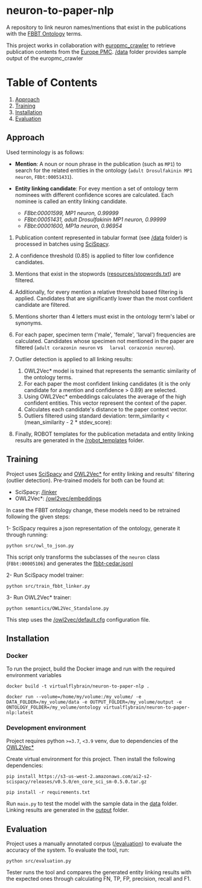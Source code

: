 # neuron-to-paper-nlp

A repository to link neuron names/mentions that exist in the publications with the [FBBT Ontology](https://www.ebi.ac.uk/ols/ontologies/fbbt) terms.

This project works in collaboration with [europmc_crawler](https://github.com/VirtualFlyBrain/europmc_crawler) to retrieve publication contents from the [Europe PMC](https://europepmc.org/RestfulWebService). 
[/data](data) folder provides sample output of the europmc_crawler   

# Table of Contents
1. [Approach](#approach)
2. [Training](#training)
3. [Installation](#installation)
4. [Evaluation](#evaluation)

## Approach

Used terminology is as follows:

- __Mention__: A noun or noun phrase in the publication (such as `MP1`) to search for the related entities in the ontology (`adult Drosulfakinin MP1 neuron`, `FBbt:00051431`).

- __Entity linking candidate__: For evey mention a set of ontology term nominees with different confidence scores are calculated. Each nominee is called an entity linking candidate.

  - _FBbt:00001599, MP1 neuron, 0.99999_ 
  - _FBbt:00051431, adult Drosulfakinin MP1 neuron, 0.99999_ 
  - _FBbt:00001600, MP1a neuron, 0.96954_

1. Publication content represented in tabular format (see [/data](data) folder) is processed in batches using [SciSpacy](https://github.com/allenai/scispacy).

1. A confidence threshold (0.85) is applied to filter low confidence candidates. 

1. Mentions that exist in the stopwords ([resources/stopwords.txt](resources/stopwords.txt)) are filtered.  

1. Additionally, for every mention a relative threshold based filtering is applied. Candidates that are significantly lower than the most confident candidate are filtered.  

1. Mentions shorter than 4 letters must exist in the ontology term's label or synonyms.

1. For each paper, specimen term ('male', 'female', 'larval') frequencies are calculated. Candidates whose specimen not mentioned in the paper are filtered (`adult corazonin neuron` vs ` 	larval corazonin neuron`).

1. Outlier detection is applied to all linking results:
   1. OWL2Vec* model is trained that represents the semantic similarity of the ontology terms.
   1. For each paper the most confident linking candidates (it is the only candidate for a mention and confidence > 0.89) are selected. 
   1. Using OWL2Vec* embeddings calculates the average of the high confident entities. This vector represent the context of the paper.
   1. Calculates each candidate's distance to the paper context vector.
   1. Outliers filtered using standard deviation: term_similarity < (mean_similarity - 2 * stdev_score):

1. Finally, ROBOT templates for the publication metadata and entity linking results are generated in the [/robot_templates](robot_templates) folder.

## Training

Project uses [SciSpacy](https://github.com/allenai/scispacy) and [OWL2Vec*](https://github.com/KRR-Oxford/OWL2Vec-Star) 
for entity linking and results' filtering (outlier detection). Pre-trained models for both can be found at:

- SciSpacy: [/linker](linker) 
- OWL2Vec*: [/owl2vec/embeddings](owl2vec/embeddings)

In case the FBBT ontology change, these models need to be retrained following the given steps:

1- SciSpacy requires a json representation of the ontology, generate it through running:
```
python src/owl_to_json.py
```
This script only transforms the subclasses of the `neuron` class (`FBbt:00005106`) and generates the [fbbt-cedar.jsonl](resources/fbbt-cedar.jsonl)

2- Run SciSpacy model trainer: 
```
python src/train_fbbt_linker.py
```

3- Run OWL2Vec* trainer:
```
python semantics/OWL2Vec_Standalone.py
```
This step uses the [/owl2vec/default.cfg](owl2vec/default.cfg) configuration file.  

## Installation

### Docker

To run the project, build the Docker image and run with the required environment variables

```
docker build -t virtualflybrain/neuron-to-paper-nlp .
```

```
docker run --volume=/home/my/volume:/my_volume/ -e DATA_FOLDER=/my_volume/data -e OUTPUT_FOLDER=/my_volume/output -e ONTOLOGY_FOLDER=/my_volume/ontology virtualflybrain/neuron-to-paper-nlp:latest
```

### Development environment

Project requires python `>=3.7`, `<3.9` venv, due to dependencies of the [OWL2Vec*](https://github.com/KRR-Oxford/OWL2Vec-Star)

Create virtual environment for this project. Then install the following dependencies:

```
pip install https://s3-us-west-2.amazonaws.com/ai2-s2-scispacy/releases/v0.5.0/en_core_sci_sm-0.5.0.tar.gz
```

```
pip install -r requirements.txt
```

Run `main.py` to test the model with the sample data in the [data](data) folder. Linking results are generated in the [output](output) folder.

## Evaluation

Project uses a manually annotated corpus ([/evaluation](evaluation)) to evaluate the accuracy of the system. To evaluate the tool, run:
```
python src/evaluation.py
```
Tester runs the tool and compares the generated entity linking results with the expected ones through calculating FN, TP, FP, precision, recall and F1.